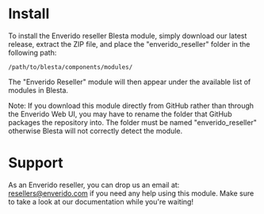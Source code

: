 # Install

To install the Enverido reseller Blesta module, simply download our latest release,
extract the ZIP file, and place the "enverido_reseller" folder in the following
path:

`/path/to/blesta/components/modules/`

The "Enverido Reseller" module will then appear under the available list of modules
in Blesta.

Note: If you download this module directly from GitHub rather than through
the Enverido Web UI, you may have to rename the folder that GitHub packages
the repository into. The folder must be named "enverido_reseller" otherwise Blesta
will not correctly detect the module.

# Support

As an Enverido reseller, you can drop us an email at: resellers@enverido.com 
if you need any help using this module. Make sure to take a look at our
documentation while you're waiting!
